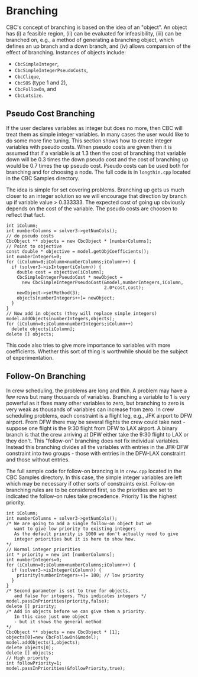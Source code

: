 # Branching

CBC's concept of branching is based on the idea of an "object".
An object has (i) a feasible region, (ii) can be evaluated for infeasibility, (iii) can be branched on, e.g., a method of generating a branching object, which defines an up branch and a down branch, and (iv) allows comparsion of the effect of branching.
Instances of objects include:
- `CbcSimpleInteger`,
- `CbcSimpleIntegerPseudoCosts`,
- `CbcClique`,
- `CbcSOS` (type 1 and 2),
- `CbcFollowOn`, and
- `CbcLotsize`.

## Pseudo Cost Branching

If the user declares variables as integer but does no more, then CBC
will treat them as simple integer variables. In many cases the user
would like to do some more fine tuning. This section shows how to create
integer variables with pseudo costs. When pseudo costs are given then it
is assumed that if a variable is at 1.3 then the cost of branching that
variable down will be 0.3 times the down pseudo cost and the cost of
branching up would be 0.7 times the up pseudo cost. Pseudo costs can be
used both for branching and for choosing a node. The full code is in
`longthin.cpp` located in the CBC Samples directory.

The idea is simple for set covering problems. Branching up gets us much
closer to an integer solution so we will encourage that direction by
branch up if variable value > 0.333333. The expected cost of going up
obviously depends on the cost of the variable. The pseudo costs are
choosen to reflect that fact.

```
int iColumn;
int numberColumns = solver3->getNumCols();
// do pseudo costs
CbcObject ** objects = new CbcObject * [numberColumns];
// Point to objective
const double * objective = model.getObjCoefficients();
int numberIntegers=0;
for (iColumn=0;iColumn<numberColumns;iColumn++) {
  if (solver3->isInteger(iColumn)) {
    double cost = objective[iColumn];
    CbcSimpleIntegerPseudoCost * newObject =
      new CbcSimpleIntegerPseudoCost(&model,numberIntegers,iColumn,
                                     2.0*cost,cost);
    newObject->setMethod(3);
    objects[numberIntegers++]= newObject;
  }
}
// Now add in objects (they will replace simple integers)
model.addObjects(numberIntegers,objects);
for (iColumn=0;iColumn<numberIntegers;iColumn++)
  delete objects[iColumn];
delete [] objects;
```

This code also tries to give more importance
to variables with more coefficients. Whether this sort of thing is
worthwhile should be the subject of experimentation.

## Follow-On Branching

In crew scheduling, the problems are long and thin. A problem may have a
few rows but many thousands of variables. Branching a variable to 1 is
very powerful as it fixes many other variables to zero, but branching to
zero is very weak as thousands of variables can increase from zero. In
crew scheduling problems, each constraint is a flight leg, e.g., JFK
airport to DFW airport. From DFW there may be several flights the crew
could take next - suppose one flight is the 9:30 flight from DFW to LAX
airport. A binary branch is that the crew arriving at DFW either take
the 9:30 flight to LAX or they don't. This "follow-on" branching does
not fix individual variables. Instead this branching divides all the
variables with entries in the JFK-DFW constraint into two groups - those
with entries in the DFW-LAX constraint and those without entries.

The full sample code for follow-on brancing is in `crew.cpp` located in
the CBC Samples directory. In this case, the
simple integer variables are left which may be necessary if other sorts
of constraints exist. Follow-on branching rules are to be considered
first, so the priorities are set to indicated the follow-on rules take
precedence. Priority 1 is the highest priority.

```
int iColumn;
int numberColumns = solver3->getNumCols();
/* We are going to add a single follow-on object but we
   want to give low priority to existing integers
   As the default priority is 1000 we don't actually need to give
   integer priorities but it is here to show how.
*/
// Normal integer priorities
int * priority = new int [numberColumns];
int numberIntegers=0;
for (iColumn=0;iColumn<numberColumns;iColumn++) {
  if (solver3->isInteger(iColumn)) {
    priority[numberIntegers++]= 100; // low priority
  }
}
/* Second parameter is set to true for objects,
   and false for integers. This indicates integers */
model.passInPriorities(priority,false);
delete [] priority;
/* Add in objects before we can give them a priority.
   In this case just one object
   - but it shows the general method
*/
CbcObject ** objects = new CbcObject * [1];
objects[0]=new CbcFollowOn(&model);
model.addObjects(1,objects);
delete objects[0];
delete [] objects;
// High priority
int followPriority=1;
model.passInPriorities(&followPriority,true);
```
